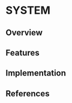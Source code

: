 <!--
BLOOM Pattern:
{
  "metadata": {
    "timestamp": "2025-05-28 19:17:29",
    "author": "isdood",
    "pattern_version": "1.0.0",
    "color": "#8abaa4"
  }
}
-->

# SYSTEM

## Overview

## Features

## Implementation

## References
